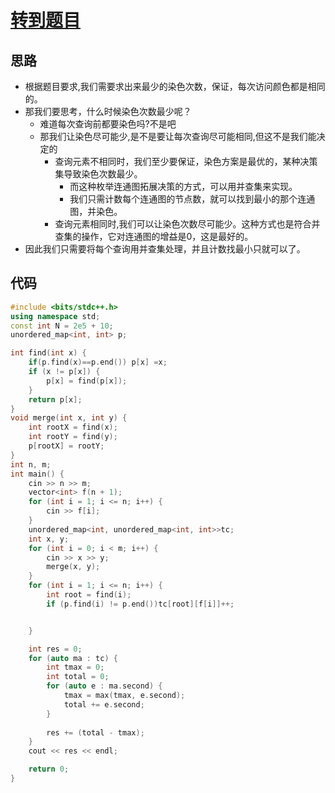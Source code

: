 # [转到题目](https://ac.nowcoder.com/acm/contest/95937/D)
## 思路
- 根据题目要求,我们需要求出来最少的染色次数，保证，每次访问颜色都是相同的。
- 那我们要思考，什么时候染色次数最少呢？
  - 难道每次查询前都要染色吗?不是吧
  - 那我们让染色尽可能少,是不是要让每次查询尽可能相同,但这不是我们能决定的
    - 查询元素不相同时，我们至少要保证，染色方案是最优的，某种决策集导致染色次数最少。
      - 而这种枚举连通图拓展决策的方式，可以用并查集来实现。
      - 我们只需计数每个连通图的节点数，就可以找到最小的那个连通图，并染色。
    - 查询元素相同时,我们可以让染色次数尽可能少。这种方式也是符合并查集的操作，它对连通图的增益是0，这是最好的。
- 因此我们只需要将每个查询用并查集处理，并且计数找最小只就可以了。

## 代码

```cpp
#include <bits/stdc++.h>
using namespace std;
const int N = 2e5 + 10;
unordered_map<int, int> p;

int find(int x) {
    if(p.find(x)==p.end()) p[x] =x;
	if (x != p[x]) {
		p[x] = find(p[x]);
	}
	return p[x];
}
void merge(int x, int y) {
	int rootX = find(x);
	int rootY = find(y);
	p[rootX] = rootY;
}
int n, m;
int main() {
	cin >> n >> m;
	vector<int> f(n + 1);
	for (int i = 1; i <= n; i++) {
		cin >> f[i];
	}
	unordered_map<int, unordered_map<int, int>>tc;
	int x, y;
	for (int i = 0; i < m; i++) {
		cin >> x >> y;
		merge(x, y);
	}
	for (int i = 1; i <= n; i++) {
		int root = find(i);
		if (p.find(i) != p.end())tc[root][f[i]]++;


	}

	int res = 0;
	for (auto ma : tc) {
		int tmax = 0;
		int total = 0;
		for (auto e : ma.second) {
			tmax = max(tmax, e.second);
			total += e.second;
		}
		
		res += (total - tmax);
	}
	cout << res << endl;

	return 0;
}
```